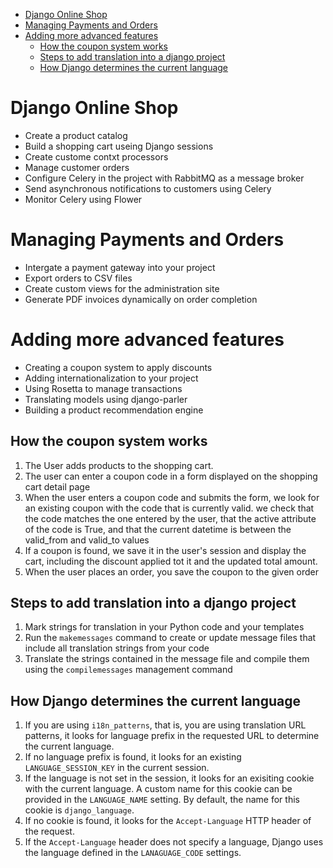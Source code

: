 - [Django Online Shop](#django-online-shop)
- [Managing Payments and Orders](#managing-payments-and-orders)
- [Adding more advanced features](#adding-more-advanced-features)
  - [How the coupon system works](#how-the-coupon-system-works)
  - [Steps to add translation into a django project](#steps-to-add-translation-into-a-django-project)
  - [How Django determines the current language](#how-django-determines-the-current-language)

# Django Online Shop
  * Create a product catalog
  * Build a shopping cart useing Django sessions
  * Create custome contxt processors
  * Manage customer orders
  * Configure Celery in the project with RabbitMQ as a message broker
  * Send asynchronous notifications to customers using Celery
  * Monitor Celery using Flower

# Managing Payments and Orders
  * Intergate a payment gateway into your project
  * Export orders to CSV files
  * Create custom views for the administration site
  * Generate PDF invoices dynamically on order completion

# Adding more advanced features
  * Creating a coupon system to apply discounts
  * Adding internationalization to your project
  * Using Rosetta to manage transactions
  * Translating models using django-parler
  * Building a product recommendation engine

## How the coupon system works
  1. The User adds products to the shopping cart.
  2. The user can enter a coupon code in a form displayed on the shopping cart detail page
  3. When the user enters a coupon code and submits the form, we look for an existing coupon with the code that is currently valid. we check that the code matches the one entered by the user, that the active attribute of the code is True, and that the current datetime is between the valid_from and valid_to values
  4. If a coupon is found, we save it in the user's session and display the cart, including the discount applied tot it and the updated total amount.
  5. When the user places an order, you save the coupon to the given order

## Steps to add translation into a django project
  1. Mark strings for translation in your Python code and your templates
  2. Run the ```makemessages``` command to create or update message files that include all translation strings from your code
  3. Translate the strings contained in the message file and compile them using the  ```compilemessages``` management command
   
## How Django determines the current language
  1. If you are using ```i18n_patterns```, that is, you are using translation URL patterns, it looks for language prefix in the requested URL to determine the current language.
  2. If no language prefix is found, it looks for an existing ```LANGUAGE_SESSION_KEY``` in the current session.
  3. If the language is not set in the session, it looks for an exisiting cookie with the current language. A custom name for this cookie can be provided in the ```LANGUAGE_NAME``` setting. By default, the name for this cookie is ```django_language```.
  4. If no cookie is found, it looks for the ```Accept-Language``` HTTP header of the request.
  5. If the ```Accept-Language``` header does not specify a language, Django uses the language defined in the ```LANAGUAGE_CODE``` settings.